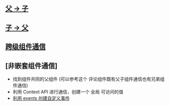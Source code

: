 ## [父 -> 子](src/parentToChild.js) 
## [子 -> 父](src/childToParent.js)
## [跨级组件通信](src/context.js)
## [非嵌套组件通信]
- 找到组件共同的父组件 (可以参考这个 评论组件既有父子组件通信也有兄弟组件通信)
- 利用 Context API 进行通信，创建一个 全局 可访问的值
- [利用 events 创建自定义事件](src/App.js)